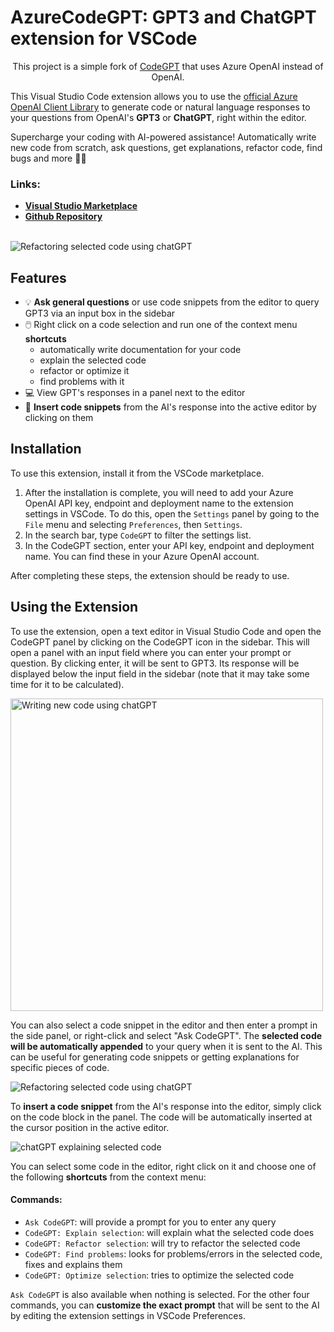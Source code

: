 # AzureCodeGPT: GPT3 and ChatGPT extension for VSCode

<p align="center">
This project is a simple fork of <a href="https://github.com/timkmecl/codegpt">CodeGPT</a> that uses Azure OpenAI instead of OpenAI.
</p>

This Visual Studio Code extension allows you to use the [official Azure OpenAI Client Library](https://learn.microsoft.com/en-us/javascript/api/overview/azure/openai-readme?view=azure-node-preview) to generate code or natural language responses to your questions from OpenAI's **GPT3** or **ChatGPT**, right within the editor.

Supercharge your coding with AI-powered assistance! Automatically write new code from scratch, ask questions, get explanations, refactor code, find bugs and more 🚀✨ 


### Links:

- **[Visual Studio Marketplace](https://marketplace.visualstudio.com/items?itemName=jeremysemel.azurecodegpt)**
- **[Github Repository](https://github.com/ThePush/azurecodegpt)**

<br>


<img src="examples/main.png" alt="Refactoring selected code using chatGPT"/>

## Features
- 💡 **Ask general questions** or use code snippets from the editor to query GPT3 via an input box in the sidebar
- 🖱️ Right click on a code selection and run one of the context menu **shortcuts**
	- automatically write documentation for your code
	- explain the selected code
	- refactor or optimize it
	- find problems with it
- 💻 View GPT's responses in a panel next to the editor
- 📝 **Insert code snippets** from the AI's response into the active editor by clicking on them



## Installation

To use this extension, install it from the VSCode marketplace.

1. After the installation is complete, you will need to add your Azure OpenAI API key, endpoint and deployment name to the extension settings in VSCode. To do this, open the `Settings` panel by going to the `File` menu and selecting `Preferences`, then `Settings`.
2. In the search bar, type `CodeGPT` to filter the settings list.
3. In the CodeGPT section, enter your API key, endpoint and deployment name. You can find these in your Azure OpenAI account.

After completing these steps, the extension should be ready to use.

## Using the Extension

To use the extension, open a text editor in Visual Studio Code and open the CodeGPT panel by clicking on the CodeGPT icon in the sidebar. This will open a panel with an input field where you can enter your prompt or question. By clicking enter, it will be sent to GPT3. Its response will be displayed below the input field in the sidebar (note that it may take some time for it to be calculated).

<img src="examples/create.png" alt="Writing new code using chatGPT" width="500"/>

You can also select a code snippet in the editor and then enter a prompt in the side panel, or right-click and select "Ask CodeGPT". The **selected code will be automatically appended** to your query when it is sent to the AI. This can be useful for generating code snippets or getting explanations for specific pieces of code.

<img src="examples/explain.png" alt="Refactoring selected code using chatGPT"/>

To **insert a code snippet** from the AI's response into the editor, simply click on the code block in the panel. The code will be automatically inserted at the cursor position in the active editor.

<img src="examples/refactor.png" alt="chatGPT explaining selected code"/>

You can select some code in the editor, right click on it and choose one of the following **shortcuts** from the context menu:
#### Commands:
- `Ask CodeGPT`: will provide a prompt for you to enter any query
- `CodeGPT: Explain selection`: will explain what the selected code does
- `CodeGPT: Refactor selection`: will try to refactor the selected code
- `CodeGPT: Find problems`: looks for problems/errors in the selected code, fixes and explains them
- `CodeGPT: Optimize selection`: tries to optimize the selected code

`Ask CodeGPT` is also available when nothing is selected. For the other four commands, you can **customize the exact prompt** that will be sent to the AI by editing the extension settings in VSCode Preferences.

